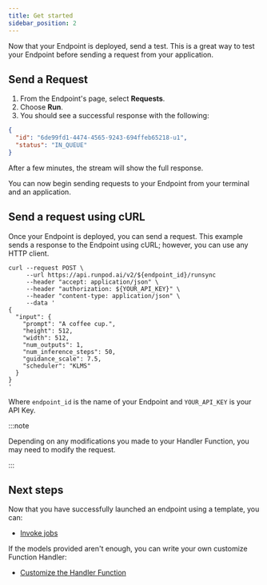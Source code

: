 ```yaml
---
title: Get started
sidebar_position: 2
---
```


Now that your Endpoint is deployed, send a test.
This is a great way to test your Endpoint before sending a request from your application.

## Send a Request

1. From the Endpoint's page, select **Requests**.
2. Choose **Run**.
3. You should see a successful response with the following:

```json
{
  "id": "6de99fd1-4474-4565-9243-694ffeb65218-u1",
  "status": "IN_QUEUE"
}
```

After a few minutes, the stream will show the full response.

You can now begin sending requests to your Endpoint from your terminal and an application.

## Send a request using cURL

Once your Endpoint is deployed, you can send a request.
This example sends a response to the Endpoint using cURL; however, you can use any HTTP client.

```curl
curl --request POST \
     --url https://api.runpod.ai/v2/${endpoint_id}/runsync
     --header "accept: application/json" \
     --header "authorization: ${YOUR_API_KEY}" \
     --header "content-type: application/json" \
     --data '
{
  "input": {
    "prompt": "A coffee cup.",
    "height": 512,
    "width": 512,
    "num_outputs": 1,
    "num_inference_steps": 50,
    "guidance_scale": 7.5,
    "scheduler": "KLMS"
  }
}
'
```

Where `endpoint_id` is the name of your Endpoint and `YOUR_API_KEY` is your API Key.

:::note

Depending on any modifications you made to your Handler Function, you may need to modify the request.

:::

## Next steps

Now that you have successfully launched an endpoint using a template, you can:

- [Invoke jobs](/serverless/endpoints/job-operations)

If the models provided aren't enough, you can write your own customize Function Handler:

- [Customize the Handler Function](/serverless/workers/handlers/overview)

